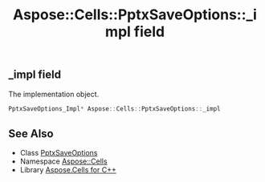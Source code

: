 ﻿---
title: Aspose::Cells::PptxSaveOptions::_impl field
linktitle: _impl
second_title: Aspose.Cells for C++ API Reference
description: 'Aspose::Cells::PptxSaveOptions::_impl field. The implementation object in C++.'
type: docs
weight: 1800
url: /cpp/aspose.cells/pptxsaveoptions/_impl/
---
## _impl field


The implementation object.

```cpp
PptxSaveOptions_Impl* Aspose::Cells::PptxSaveOptions::_impl
```

## See Also

* Class [PptxSaveOptions](../)
* Namespace [Aspose::Cells](../../)
* Library [Aspose.Cells for C++](../../../)

